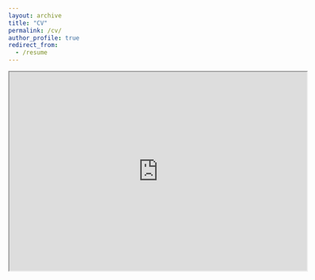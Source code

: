 ```yaml
---
layout: archive
title: "CV"
permalink: /cv/
author_profile: true
redirect_from:
  - /resume
---
```


<iframe src="https://czymara.com/cv/cczymara_cv.pdf" width="600" height="400"></iframe>
